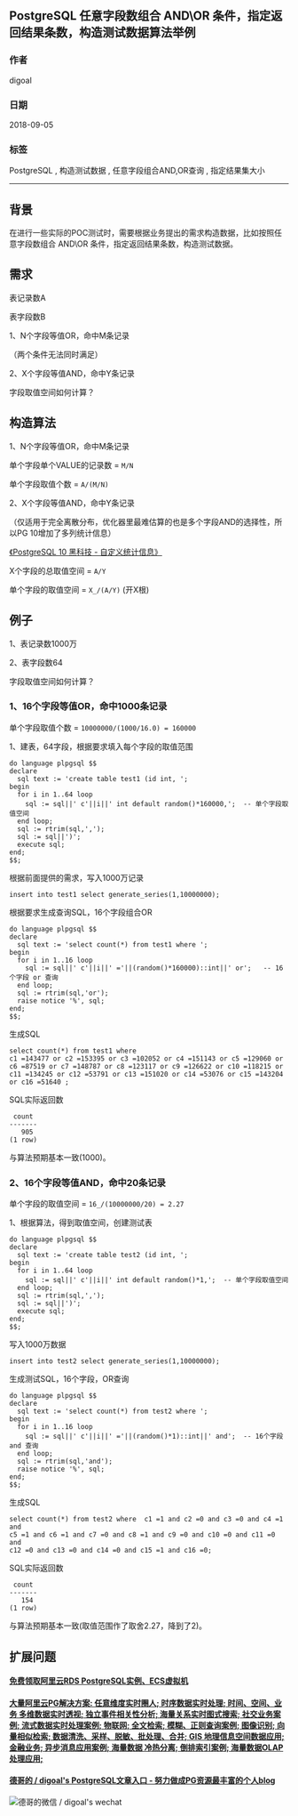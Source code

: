 ## PostgreSQL 任意字段数组合 AND\OR 条件，指定返回结果条数，构造测试数据算法举例  
                                                                 
### 作者                                                                 
digoal                                                                 
                                                                 
### 日期                                                                 
2018-09-05                                                               
                                                                 
### 标签                                                                 
PostgreSQL , 构造测试数据 , 任意字段组合AND,OR查询 , 指定结果集大小        
                                                                 
----                                                                 
                                                                 
## 背景   
在进行一些实际的POC测试时，需要根据业务提出的需求构造数据，比如按照任意字段数组合 AND\OR 条件，指定返回结果条数，构造测试数据。  
  
## 需求  
  
表记录数A  
  
表字段数B  
  
1、N个字段等值OR，命中M条记录  
  
（两个条件无法同时满足）  
  
2、X个字段等值AND，命中Y条记录  
  
字段取值空间如何计算？  
  
## 构造算法  
1、N个字段等值OR，命中M条记录  
  
单个字段单个VALUE的记录数 = ```M/N```   
  
单个字段取值个数 = ```A/(M/N)```   
  
2、X个字段等值AND，命中Y条记录  
  
（仅适用于完全离散分布，优化器里最难估算的也是多个字段AND的选择性，所以PG 10增加了多列统计信息）  
  
[《PostgreSQL 10 黑科技 - 自定义统计信息》](../201709/20170902_02.md)    
  
X个字段的总取值空间 = ```A/Y```  
  
单个字段的取值空间 = ```X_/(A/Y)```  (开X根)  
  
## 例子  
  
1、表记录数1000万  
  
2、表字段数64  
  
字段取值空间如何计算？  
  
### 1、16个字段等值OR，命中1000条记录  
  
单个字段取值个数 = ```10000000/(1000/16.0) = 160000```  
  
1、建表，64字段，根据要求填入每个字段的取值范围  
  
```  
do language plpgsql $$  
declare  
  sql text := 'create table test1 (id int, ';  
begin  
  for i in 1..64 loop  
    sql := sql||' c'||i||' int default random()*160000,';  -- 单个字段取值空间  
  end loop;  
  sql := rtrim(sql,',');  
  sql := sql||')';  
  execute sql;  
end;  
$$;  
```  
  
根据前面提供的需求，写入1000万记录  
  
```  
insert into test1 select generate_series(1,10000000);  
```  
  
根据要求生成查询SQL，16个字段组合OR  
  
```  
do language plpgsql $$  
declare  
  sql text := 'select count(*) from test1 where ';  
begin  
  for i in 1..16 loop  
    sql := sql||' c'||i||' ='||(random()*160000)::int||' or';   -- 16个字段 or 查询   
  end loop;  
  sql := rtrim(sql,'or');  
  raise notice '%', sql;  
end;  
$$;  
```  
  
生成SQL  
  
```  
select count(*) from test1 where    
c1 =143477 or c2 =153395 or c3 =102052 or c4 =151143 or c5 =129060 or   
c6 =87519 or c7 =148787 or c8 =123117 or c9 =126622 or c10 =118215 or   
c11 =134245 or c12 =53791 or c13 =151020 or c14 =53076 or c15 =143204 or c16 =51640 ;  
```  
  
SQL实际返回数  
  
  
```  
 count   
-------  
   905  
(1 row)  
```  
  
与算法预期基本一致(1000)。  
  
  
### 2、16个字段等值AND，命中20条记录  
  
单个字段的取值空间 = ```16_/(10000000/20) = 2.27```  
  
1、根据算法，得到取值空间，创建测试表  
  
```  
do language plpgsql $$  
declare  
  sql text := 'create table test2 (id int, ';  
begin  
  for i in 1..64 loop  
    sql := sql||' c'||i||' int default random()*1,';  -- 单个字段取值空间  
  end loop;  
  sql := rtrim(sql,',');  
  sql := sql||')';  
  execute sql;  
end;  
$$;  
```  
  
写入1000万数据  
  
```  
insert into test2 select generate_series(1,10000000);  
```  
  
生成测试SQL，16个字段，OR查询   
  
```  
do language plpgsql $$  
declare  
  sql text := 'select count(*) from test2 where ';  
begin  
  for i in 1..16 loop  
    sql := sql||' c'||i||' ='||(random()*1)::int||' and';  -- 16个字段 and 查询   
  end loop;  
  sql := rtrim(sql,'and');  
  raise notice '%', sql;  
end;  
$$;  
```  
  
生成SQL  
  
```  
select count(*) from test2 where  c1 =1 and c2 =0 and c3 =0 and c4 =1 and   
c5 =1 and c6 =1 and c7 =0 and c8 =1 and c9 =0 and c10 =0 and c11 =0 and   
c12 =0 and c13 =0 and c14 =0 and c15 =1 and c16 =0;  
```  
  
SQL实际返回数  
  
```  
 count   
-------  
   154  
(1 row)  
```  
  
与算法预期基本一致(取值范围作了取舍2.27，降到了2)。     
  
  
  
## 扩展问题  
    
    
  
  
  
  
  
  
  
  
  
  
  
  
  
  
  
  
  
  
  
  
  
  
  
  
  
  
  
  
  
  
  
  
  
  
  
  
  
#### [免费领取阿里云RDS PostgreSQL实例、ECS虚拟机](https://www.aliyun.com/database/postgresqlactivity "57258f76c37864c6e6d23383d05714ea")
  
  
#### [大量阿里云PG解决方案: 任意维度实时圈人; 时序数据实时处理; 时间、空间、业务 多维数据实时透视; 独立事件相关性分析; 海量关系实时图式搜索; 社交业务案例; 流式数据实时处理案例; 物联网; 全文检索; 模糊、正则查询案例; 图像识别; 向量相似检索; 数据清洗、采样、脱敏、批处理、合并; GIS 地理信息空间数据应用; 金融业务; 异步消息应用案例; 海量数据 冷热分离; 倒排索引案例; 海量数据OLAP处理应用;](https://yq.aliyun.com/topic/118 "40cff096e9ed7122c512b35d8561d9c8")
  
  
#### [德哥的 / digoal's PostgreSQL文章入口 - 努力做成PG资源最丰富的个人blog](https://github.com/digoal/blog/blob/master/README.md "22709685feb7cab07d30f30387f0a9ae")
  
  
![德哥的微信 / digoal's wechat](../pic/digoal_weixin.jpg "f7ad92eeba24523fd47a6e1a0e691b59")
  
